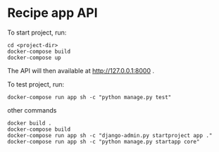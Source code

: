 # Recipe app API




To start project, run:

```
cd <project-dir>
docker-compose build
docker-compose up
```
The API will then available at http://127.0.0.1:8000 .

To test project, run:
```
docker-compose run app sh -c "python manage.py test"
```

other commands
```
docker build .
docker-compose build
docker-compose run app sh -c "django-admin.py startproject app ."
docker-compose run app sh -c "python manage.py startapp core"
```